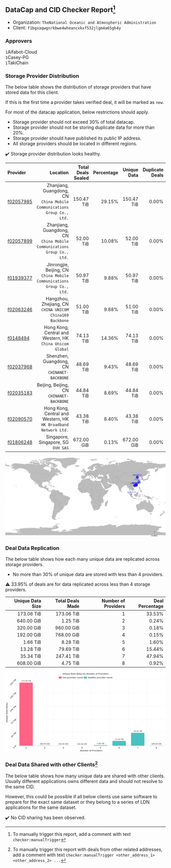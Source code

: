 ## DataCap and CID Checker Report[^1]
 - Organization: `TheNational Oceanic and Atmospheric Administration`
 - Client: `f1bgxaqwgnrkbwe4wheancxkxf532jlgm4a65gh4y`
### Approvers
`1`Aifabot-Cloud<br/>`1`Casey-PG<br/>`1`TakiChain

### Storage Provider Distribution
The below table shows the distribution of storage providers that have stored data for this client.

If this is the first time a provider takes verified deal, it will be marked as `new`.

For most of the datacap application, below restrictions should apply.
 - Storage provider should not exceed 30% of total datacap.
 - Storage provider should not be storing duplicate data for more than 20%.
 - Storage provider should have published its public IP address.
 - All storage providers should be located in different regions.

✔️ Storage provider distribution looks healthy.

| Provider                                              |                                                                   Location | Total Deals Sealed | Percentage | Unique Data | Duplicate Deals |
| :---------------------------------------------------- | -------------------------------------------------------------------------: | -----------------: | ---------: | ----------: | --------------: |
| [f02057985](https://filfox.info/en/address/f02057985) | Zhanjiang, Guangdong, CN<br/>`China Mobile Communications Group Co., Ltd.` |         150.47 TiB |     29.15% |  150.47 TiB |           0.00% |
| [f02057899](https://filfox.info/en/address/f02057899) | Zhanjiang, Guangdong, CN<br/>`China Mobile Communications Group Co., Ltd.` |          52.00 TiB |     10.08% |   52.00 TiB |           0.00% |
| [f01939377](https://filfox.info/en/address/f01939377) |  Jinrongjie, Beijing, CN<br/>`China Mobile Communications Group Co., Ltd.` |          50.97 TiB |      9.88% |   50.97 TiB |           0.00% |
| [f02063246](https://filfox.info/en/address/f02063246) |                Hangzhou, Zhejiang, CN<br/>`CHINA UNICOM China169 Backbone` |          51.00 TiB |      9.88% |   51.00 TiB |           0.00% |
| [f0148494](https://filfox.info/en/address/f0148494)   |               Hong Kong, Central and Western, HK<br/>`China Unicom Global` |          74.13 TiB |     14.36% |   74.13 TiB |           0.00% |
| [f02037968](https://filfox.info/en/address/f02037968) |                            Shenzhen, Guangdong, CN<br/>`CHINANET-BACKBONE` |          48.69 TiB |      9.43% |   48.69 TiB |           0.00% |
| [f02035183](https://filfox.info/en/address/f02035183) |                               Beijing, Beijing, CN<br/>`CHINANET-BACKBONE` |          44.84 TiB |      8.69% |   44.84 TiB |           0.00% |
| [f02090570](https://filfox.info/en/address/f02090570) |         Hong Kong, Central and Western, HK<br/>`HK Broadband Network Ltd.` |          43.38 TiB |      8.40% |   43.38 TiB |           0.00% |
| [f01806248](https://filfox.info/en/address/f01806248) |                                     Singapore, Singapore, SG<br/>`OVH SAS` |         672.00 GiB |      0.13% |  672.00 GiB |           0.00% |

<img src="https://raw.githubusercontent.com/data-preservation-programs/filplus-checker-assets/main/filecoin-project/filecoin-plus-large-datasets/issues/1849/1681333452087.png"/>

### Deal Data Replication
The below table shows how each many unique data are replicated across storage providers.

- No more than 30% of unique data are stored with less than 4 providers.

⚠️ 33.95% of deals are for data replicated across less than 4 storage providers.

| Unique Data Size | Total Deals Made | Number of Providers | Deal Percentage |
| ---------------: | ---------------: | ------------------: | --------------: |
|       173.06 TiB |       173.06 TiB |                   1 |          33.53% |
|       640.00 GiB |         1.25 TiB |                   2 |           0.24% |
|       320.00 GiB |       960.00 GiB |                   3 |           0.18% |
|       192.00 GiB |       768.00 GiB |                   4 |           0.15% |
|         1.66 TiB |         8.28 TiB |                   5 |           1.60% |
|        13.28 TiB |        79.69 TiB |                   6 |          15.44% |
|        35.34 TiB |       247.41 TiB |                   7 |          47.94% |
|       608.00 GiB |         4.75 TiB |                   8 |           0.92% |

<img src="https://raw.githubusercontent.com/data-preservation-programs/filplus-checker-assets/main/filecoin-project/filecoin-plus-large-datasets/issues/1849/1681333452841.png"/>

### Deal Data Shared with other Clients[^3]
The below table shows how many unique data are shared with other clients.
Usually different applications owns different data and should not resolve to the same CID.

However, this could be possible if all below clients use same software to prepare for the exact same dataset or they belong to a series of LDN applications for the same dataset.

✔️ No CID sharing has been observed.

[^1]: To manually trigger this report, add a comment with text `checker:manualTrigger`

[^2]: Deals from those addresses are combined into this report as they are specified with `checker:manualTrigger`

[^3]: To manually trigger this report with deals from other related addresses, add a comment with text `checker:manualTrigger <other_address_1> <other_address_2> ...`
